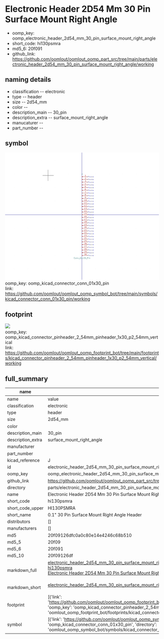 # Electronic Header 2D54 Mm 30 Pin Surface Mount Right Angle

  
* oomp_key: oomp_electronic_header_2d54_mm_30_pin_surface_mount_right_angle 
* short_code: hi130psmra
* md5_6: 20f091  
* github_link: https://github.com/oomlout/oomlout_oomp_part_src/tree/main/parts/electronic_header_2d54_mm_30_pin_surface_mount_right_angle/working  
## naming details
* classification -- electronic
* type -- header
* size -- 2d54_mm
* color -- 
* description_main -- 30_pin
* description_extra -- surface_mount_right_angle
* manucaturer -- 
* part_number -- 



## symbol

![](symbol/0/working/working_600.png)  
oomp_key: oomp_kicad_connector_conn_01x30_pin  
link: https://github.com/oomlout/oomlout_oomp_symbol_bot/tree/main/symbols/kicad_connector_conn_01x30_pin/working  

## footprint

![](footprint/0/working/working_600.png)  
oomp_key: oomp_kicad_connector_pinheader_2_54mm_pinheader_1x30_p2_54mm_vertical  
link: https://github.com/oomlout/oomlout_oomp_footprint_bot/tree/main/footprints/kicad_connector_pinheader_2_54mm_pinheader_1x30_p2_54mm_vertical/working  

## full_summary
| name | value | 
| --- | --- | 
| name | value | 
| classification | electronic | 
| type | header | 
| size | 2d54_mm | 
| color |  | 
| description_main | 30_pin | 
| description_extra | surface_mount_right_angle | 
| manufacturer |  | 
| part_number |  | 
| kicad_reference | J | 
| id | electronic_header_2d54_mm_30_pin_surface_mount_right_angle | 
| oomp_key | oomp_electronic_header_2d54_mm_30_pin_surface_mount_right_angle | 
| github_link | https://github.com/oomlout/oomlout_oomp_part_src/tree/main/parts/electronic_header_2d54_mm_30_pin_surface_mount_right_angle/working | 
| directory | parts/electronic_header_2d54_mm_30_pin_surface_mount_right_angle | 
| name | Electronic Header 2D54 Mm 30 Pin Surface Mount Right Angle | 
| short_code | hi130psmra | 
| short_code_upper | HI130PSMRA | 
| short_name | 0.1" 30 Pin Surface Mount Right Angle Header | 
| distributors | [] | 
| manufacturers | [] | 
| md5 | 20f09126dfc0a0c80e14e4246c68b510 | 
| md5_5 | 20f09 | 
| md5_6 | 20f091 | 
| md5_10 | 20f09126df | 
| markdown_full | [electronic_header_2d54_mm_30_pin_surface_mount_right_angle](https://github.com/oomlout/oomlout_oomp_part_src/tree/main/parts/electronic_header_2d54_mm_30_pin_surface_mount_right_angle/working)<br>[hi130psmra](https://github.com/oomlout/oomlout_oomp_part_src/tree/main/parts/electronic_header_2d54_mm_30_pin_surface_mount_right_angle/working)<br>[Electronic Header 2D54 Mm 30 Pin Surface Mount Right Angle](https://github.com/oomlout/oomlout_oomp_part_src/tree/main/parts/electronic_header_2d54_mm_30_pin_surface_mount_right_angle/working)<br><br> | 
| markdown_short | [electronic_header_2d54_mm_30_pin_surface_mount_right_angle](https://github.com/oomlout/oomlout_oomp_part_src/tree/main/parts/electronic_header_2d54_mm_30_pin_surface_mount_right_angle/working)<br><br> | 
| footprint | [{'link': 'https://github.com/oomlout/oomlout_oomp_footprint_bot/tree/main/foootprntss/kicad_connector_pinheader_2_54mm_pinheader_1x30_p2_54mm_vertical', 'oomp_key': 'oomp_kicad_connector_pinheader_2_54mm_pinheader_1x30_p2_54mm_vertical', 'directory': 'oomlout_oomp_footprint_bot/footprints/kicad_connector_pinheader_2_54mm_pinheader_1x30_p2_54mm_vertical//working/working.kicad_mod'}] | 
| symbol | [{'link': 'https://github.com/oomlout/oomlout_oomp_symbol_bot/tree/main/symbols/kicad_connector_conn_01x30_pin', 'oomp_key': 'oomp_kicad_connector_conn_01x30_pin', 'directory': 'oomlout_oomp_symbol_bot/symbols/kicad_connector_conn_01x30_pin//working/working.kicad_sym'}] | 
